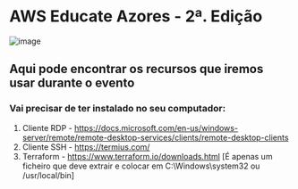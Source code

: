 # AWS Educate Azores - 2ª. Edição


![image](https://user-images.githubusercontent.com/3796667/120086895-93301880-c0d2-11eb-984e-b7c7e485b586.png)


## Aqui pode encontrar os recursos que iremos usar durante o evento

### Vai precisar de ter instalado no seu computador:
1. Cliente RDP - https://docs.microsoft.com/en-us/windows-server/remote/remote-desktop-services/clients/remote-desktop-clients
2. Cliente SSH - https://termius.com/
3. Terraform   - https://www.terraform.io/downloads.html [É apenas um ficheiro que deve extrair e colocar em C:\Windows\system32 ou /usr/local/bin]

